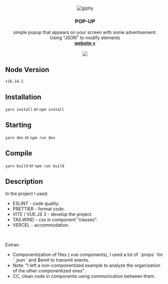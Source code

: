 <br>
<p align="center">
  <img src="https://github-production-user-asset-6210df.s3.amazonaws.com/72839343/248605609-5f48d4b4-51e1-4e61-81b6-54e1dead599b.png" alt="giphy" width="auto">

  <h3 align="center">POP-UP</h3>

  <p align="center">
   simple popup that appears on your screen with some advertisement.
    <br />
     Using "JSON" to modify elements
    <br />
    <a href="https://popup-teste.vercel.app/" target="_blank"><strong>website »</strong></a>
    <br />
    <br />
    <a href="https://www.linkedin.com/in/leoscastro/" target="_blank"><img src="https://img.shields.io/badge/-LinkedIn-blue?style=flat&logo=Linkedin&logoColor=white"> </a>
  </p>
</p>

## Node Version

`v16.14.1`

## Installation

`yarn install` or `npm install`

## Starting

`yarn dev` or `npm run dev`

## Compile

`yarn build` or `npm run build`

## Description
<p>In the project I used:</p>
<ul>
  <li>ESLINT - code quality.</li>
  <li>PRETTIER - format code.</li>
  <li>VITE / VUE.JS 3 - develop the project.</li>
  <li>TAILWIND - css in component "classes".</li>
  <li>VERCEL - accommodation.</li>
</ul>
<br />
<p>Extras:</p>
<ul>
  <li>Componentization of files (.vue components), I used a lot of ˜props˜ for ˜.json˜ and $emit to transmit events.</li>
  <li>Note: "I left a non-componentized example to analyze the organization of the other componentized ones".</li>
  <li>CC, clean code in components using communication between them.</li>
</ul>


